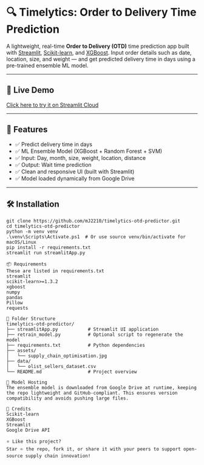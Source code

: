 # 🔍 Timelytics: Order to Delivery Time Prediction

A lightweight, real-time **Order to Delivery (OTD)** time prediction app built with [Streamlit](https://streamlit.io/), [Scikit-learn](https://scikit-learn.org/), and [XGBoost](https://xgboost.readthedocs.io/). Input order details such as date, location, size, and weight — and get predicted delivery time in days using a pre-trained ensemble ML model.

---

## 🚀 Live Demo

[Click here to try it on Streamlit Cloud](https://mj2210-timelytics-otd-predictor-streamlitapp-xibcqd.streamlit.app/)

---

## 📸 Features

- ✅ Predict delivery time in days
- ✅ ML Ensemble Model (XGBoost + Random Forest + SVM)
- ✅ Input: Day, month, size, weight, location, distance
- ✅ Output: Wait time prediction
- ✅ Clean and responsive UI (built with Streamlit)
- ✅ Model loaded dynamically from Google Drive

---

## 🛠️ Installation

```
git clone https://github.com/mJ2210/timelytics-otd-predictor.git
cd timelytics-otd-predictor
python -m venv venv
.\venv\Scripts\Activate.ps1  # Or use source venv/bin/activate for macOS/Linux
pip install -r requirements.txt
streamlit run streamlitApp.py

📦 Requirements
These are listed in requirements.txt
streamlit
scikit-learn>=1.3.2
xgboost
numpy
pandas
Pillow
requests

📁 Folder Structure
timelytics-otd-predictor/
├── streamlitApp.py           # Streamlit UI application
├── retrain_model.py          # Optional script to regenerate the model
├── requirements.txt          # Python dependencies
├── assets/
│   └── supply_chain_optimisation.jpg
├── data/
│   └── olist_sellers_dataset.csv
└── README.md                 # Project overview

📂 Model Hosting
The ensemble model is downloaded from Google Drive at runtime, keeping the repo lightweight and GitHub-compliant. This ensures version compatibility and avoids pushing large files.

🙌 Credits
Scikit-learn
XGBoost
Streamlit
Google Drive API

⭐ Like this project?
Star ⭐ the repo, fork it, or share it with your peers to support open-source supply chain innovation!
